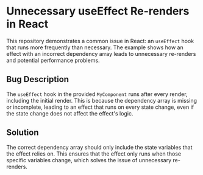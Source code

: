 # Unnecessary useEffect Re-renders in React

This repository demonstrates a common issue in React: an `useEffect` hook that runs more frequently than necessary.  The example shows how an effect with an incorrect dependency array leads to unnecessary re-renders and potential performance problems.

## Bug Description

The `useEffect` hook in the provided `MyComponent` runs after every render, including the initial render. This is because the dependency array is missing or incomplete, leading to an effect that runs on every state change, even if the state change does not affect the effect's logic.

## Solution

The correct dependency array should only include the state variables that the effect relies on. This ensures that the effect only runs when those specific variables change, which solves the issue of unnecessary re-renders.
